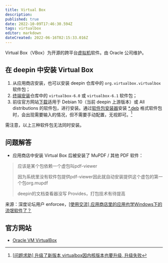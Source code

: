 ```yaml
---
title: Virtual Box
description: 
published: true
date: 2022-10-09T17:46:30.594Z
tags: virtualbox
editor: markdown
dateCreated: 2022-06-16T02:15:33.016Z
---
```


Virtual Box（VBox）为开源的跨平台[虚拟机](http://old.deepin.wiki/index.php?title=虚拟机&action=edit&redlink=1)软件。由 Oracle 公司维护。

## 在 deepin 中安装 Virtual Box

1. 从应用商店安装，也可以安装 deepin 仓库中的 `org.virtualbox.virtualbox` 软件包；
2. [终端安装](http://old.deepin.wiki/index.php?title=Apt&action=edit&redlink=1)仓库中的 `virtualbox-6.0` 或 `virtualbox-6.1` 软件包；
3. 前往官方网站[下载](https://www.virtualbox.org/wiki/Linux_Downloads)适用于 Debian 10（当前 deepin 上游版本）或 All distributions 的软件包，进行安装。通过[软件包安装器](http://old.deepin.wiki/index.php?title=软件包安装器&action=edit&redlink=1)安装 [*.deb](http://old.deepin.wiki/index.php?title=Deb) 格式软件包时，会出现需要输入的情况，但不需要手动配置，无视即可。[^1]

需注意，以上三种软件包无法同时安装。

## 问题解答

- 应用商店中安装 Virtual Box 后被安装了 MuPDF / 其他 PDF 软件：

> 应该是某个包依赖一个虚包叫pdf-viewer
>
> 因为系统里没有软件包提供pdf-viewer因此就自动安装提供这个虚包的第一个包org.mupdf
>
> deepin的文档查看器没写 Provides，打包技术有待提高

来源：深度论坛用户 enforcee，[\[使用交流\] 应用商店里的应用也学Windows下的流氓软件了？](https://bbs.deepin.org/post/229035)

## 官方网站

- [Oracle VM VirtualBox](https://www.virtualbox.org/)

[^1]: [\[问题求助\] 升级了新版本 virtualbox因内核版本也要升级, 升级失败](https://bbs.deepin.org/zh/post/226536)